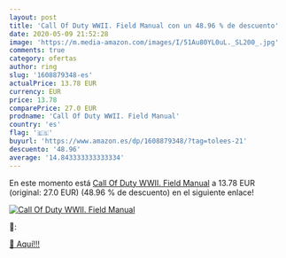```yaml
---
layout: post
title: 'Call Of Duty WWII. Field Manual con un 48.96 % de descuento'
date: 2020-05-09 21:52:28
image: 'https://m.media-amazon.com/images/I/51Au80YL0uL._SL200_.jpg'
comments: true
category: ofertas
author: ring
slug: '1608879348-es'
actualPrice: 13.78 EUR
currency: EUR
price: 13.78
comparePrice: 27.0 EUR
prodname: 'Call Of Duty WWII. Field Manual'
country: 'es'
flag: '🇪🇸'
buyurl: 'https://www.amazon.es/dp/1608879348/?tag=tolees-21'
descuento: '48.96'
average: '14.843333333333334'
---
```


En este momento está [Call Of Duty WWII. Field Manual](https://www.amazon.es/dp/1608879348/?tag=tolees-21) a 13.78 EUR (original: 27.0 EUR) (48.96 %  de descuento) en el siguiente enlace!

[![Call Of Duty WWII. Field Manual](https://m.media-amazon.com/images/I/51Au80YL0uL._SL200_.jpg)](https://www.amazon.es/dp/1608879348/?tag=tolees-21)

🔎:


[🛒 Aquí!!!](https://www.amazon.es/dp/1608879348/?tag=tolees-21)
